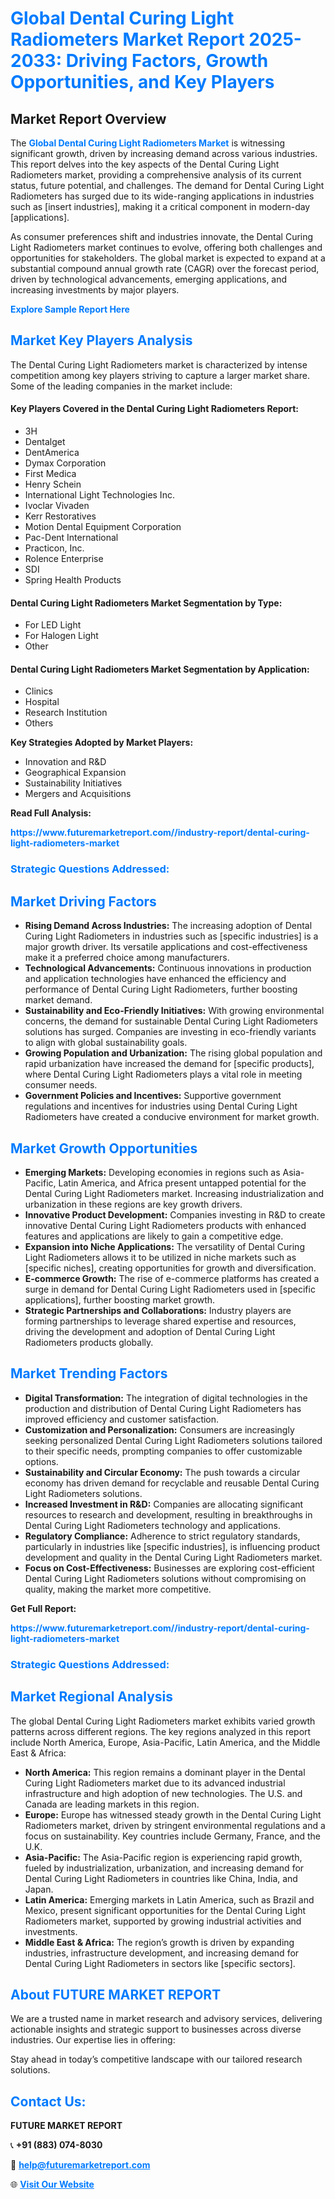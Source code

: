 <h1 style="color: #007BFF;">Global Dental Curing Light Radiometers Market Report 2025-2033: Driving Factors, Growth Opportunities, and Key Players</h1>

<section id="overview">
<h2>Market Report Overview</h2>
<p>The <a href="https://www.futuremarketreport.com//industry-report/dental-curing-light-radiometers-market" style="color: #007BFF; text-decoration: none;"><strong>Global Dental Curing Light Radiometers Market</strong></a> is witnessing significant growth, driven by increasing demand across various industries. This report delves into the key aspects of the Dental Curing Light Radiometers market, providing a comprehensive analysis of its current status, future potential, and challenges. The demand for Dental Curing Light Radiometers has surged due to its wide-ranging applications in industries such as [insert industries], making it a critical component in modern-day [applications].</p>
<p>As consumer preferences shift and industries innovate, the Dental Curing Light Radiometers market continues to evolve, offering both challenges and opportunities for stakeholders. The global market is expected to expand at a substantial compound annual growth rate (CAGR) over the forecast period, driven by technological advancements, emerging applications, and increasing investments by major players.</p>
</section>

<section id="overview">
<p><a href="https://www.futuremarketreport.com//request-sample/reportId=58606" style="color: #007BFF; text-decoration: none;"><strong>Explore Sample Report Here</strong></a></p>
</section>

<section id="key-players">
<h2 style="color: #007BFF;">Market Key Players Analysis</h2>
<p>The Dental Curing Light Radiometers market is characterized by intense competition among key players striving to capture a larger market share. Some of the leading companies in the market include:</p>
<h4>Key Players Covered in the Dental Curing Light Radiometers Report:</h4>
<ul><li>3H</li><li>Dentalget</li><li>DentAmerica</li><li>Dymax Corporation</li><li>First Medica</li><li>Henry Schein</li><li>International Light Technologies Inc.</li><li>Ivoclar Vivaden</li><li>Kerr Restoratives</li><li>Motion Dental Equipment Corporation</li><li>Pac-Dent International</li><li>Practicon, Inc.</li><li>Rolence Enterprise</li><li>SDI</li><li>Spring Health Products</li></ul>
<h4>Dental Curing Light Radiometers Market Segmentation by Type:</h4>
<ul><li>For LED Light</li><li>For Halogen Light</li><li>Other</li></ul>

<h4>Dental Curing Light Radiometers Market Segmentation by Application:</h4>
<ul><li>Clinics</li><li>Hospital</li><li>Research Institution</li><li>Others</li></ul>
<p><strong>Key Strategies Adopted by Market Players:</strong></p>
<ul>
<li>Innovation and R&D</li>
<li>Geographical Expansion</li>
<li>Sustainability Initiatives</li>
<li>Mergers and Acquisitions</li>
</ul>
</section>

<section>
<p><strong>Read Full Analysis: </strong></p><a href="https://www.futuremarketreport.com//industry-report/dental-curing-light-radiometers-market" style="color: #007BFF; text-decoration: none;"><strong>https://www.futuremarketreport.com//industry-report/dental-curing-light-radiometers-market</strong></a>
<h3 style="color: #007BFF;">Strategic Questions Addressed:</h3>
</section>

<section id="driving-factors">
<h2 style="color: #007BFF;">Market Driving Factors</h2>
<ul>
<li><strong>Rising Demand Across Industries:</strong> The increasing adoption of Dental Curing Light Radiometers in industries such as [specific industries] is a major growth driver. Its versatile applications and cost-effectiveness make it a preferred choice among manufacturers.</li>
<li><strong>Technological Advancements:</strong> Continuous innovations in production and application technologies have enhanced the efficiency and performance of Dental Curing Light Radiometers, further boosting market demand.</li>
<li><strong>Sustainability and Eco-Friendly Initiatives:</strong> With growing environmental concerns, the demand for sustainable Dental Curing Light Radiometers solutions has surged. Companies are investing in eco-friendly variants to align with global sustainability goals.</li>
<li><strong>Growing Population and Urbanization:</strong> The rising global population and rapid urbanization have increased the demand for [specific products], where Dental Curing Light Radiometers plays a vital role in meeting consumer needs.</li>
<li><strong>Government Policies and Incentives:</strong> Supportive government regulations and incentives for industries using Dental Curing Light Radiometers have created a conducive environment for market growth.</li>
</ul>
</section>

<section id="growth-opportunities">
<h2 style="color: #007BFF;">Market Growth Opportunities</h2>
<ul>
<li><strong>Emerging Markets:</strong> Developing economies in regions such as Asia-Pacific, Latin America, and Africa present untapped potential for the Dental Curing Light Radiometers market. Increasing industrialization and urbanization in these regions are key growth drivers.</li>
<li><strong>Innovative Product Development:</strong> Companies investing in R&D to create innovative Dental Curing Light Radiometers products with enhanced features and applications are likely to gain a competitive edge.</li>
<li><strong>Expansion into Niche Applications:</strong> The versatility of Dental Curing Light Radiometers allows it to be utilized in niche markets such as [specific niches], creating opportunities for growth and diversification.</li>
<li><strong>E-commerce Growth:</strong> The rise of e-commerce platforms has created a surge in demand for Dental Curing Light Radiometers used in [specific applications], further boosting market growth.</li>
<li><strong>Strategic Partnerships and Collaborations:</strong> Industry players are forming partnerships to leverage shared expertise and resources, driving the development and adoption of Dental Curing Light Radiometers products globally.</li>
</ul>
</section>

<section id="trending-factors">
<h2 style="color: #007BFF;">Market Trending Factors</h2>
<ul>
<li><strong>Digital Transformation:</strong> The integration of digital technologies in the production and distribution of Dental Curing Light Radiometers has improved efficiency and customer satisfaction.</li>
<li><strong>Customization and Personalization:</strong> Consumers are increasingly seeking personalized Dental Curing Light Radiometers solutions tailored to their specific needs, prompting companies to offer customizable options.</li>
<li><strong>Sustainability and Circular Economy:</strong> The push towards a circular economy has driven demand for recyclable and reusable Dental Curing Light Radiometers solutions.</li>
<li><strong>Increased Investment in R&D:</strong> Companies are allocating significant resources to research and development, resulting in breakthroughs in Dental Curing Light Radiometers technology and applications.</li>
<li><strong>Regulatory Compliance:</strong> Adherence to strict regulatory standards, particularly in industries like [specific industries], is influencing product development and quality in the Dental Curing Light Radiometers market.</li>
<li><strong>Focus on Cost-Effectiveness:</strong> Businesses are exploring cost-efficient Dental Curing Light Radiometers solutions without compromising on quality, making the market more competitive.</li>
</ul>
</section>

<section>
<p><strong>Get Full Report: </strong></p><a href="https://www.futuremarketreport.com//industry-report/dental-curing-light-radiometers-market" style="color: #007BFF; text-decoration: none;"><strong>https://www.futuremarketreport.com//industry-report/dental-curing-light-radiometers-market</strong></a>
<h3 style="color: #007BFF;">Strategic Questions Addressed:</h3>
</section>


<section id="regional-analysis">
<h2 style="color: #007BFF;">Market Regional Analysis</h2>
<p>The global Dental Curing Light Radiometers market exhibits varied growth patterns across different regions. The key regions analyzed in this report include North America, Europe, Asia-Pacific, Latin America, and the Middle East & Africa:</p>
<ul>
<li><strong>North America:</strong> This region remains a dominant player in the Dental Curing Light Radiometers market due to its advanced industrial infrastructure and high adoption of new technologies. The U.S. and Canada are leading markets in this region.</li>
<li><strong>Europe:</strong> Europe has witnessed steady growth in the Dental Curing Light Radiometers market, driven by stringent environmental regulations and a focus on sustainability. Key countries include Germany, France, and the U.K.</li>
<li><strong>Asia-Pacific:</strong> The Asia-Pacific region is experiencing rapid growth, fueled by industrialization, urbanization, and increasing demand for Dental Curing Light Radiometers in countries like China, India, and Japan.</li>
<li><strong>Latin America:</strong> Emerging markets in Latin America, such as Brazil and Mexico, present significant opportunities for the Dental Curing Light Radiometers market, supported by growing industrial activities and investments.</li>
<li><strong>Middle East & Africa:</strong> The region’s growth is driven by expanding industries, infrastructure development, and increasing demand for Dental Curing Light Radiometers in sectors like [specific sectors].</li>
</ul>
</section>

<footer>
<h2 style="color: #007BFF;">About FUTURE MARKET REPORT</h2>
<p>We are a trusted name in market research and advisory services, delivering actionable insights and strategic support to businesses across diverse industries. Our expertise lies in offering:</p>

<p>Stay ahead in today’s competitive landscape with our tailored research solutions.</p>

<h2 style="color: #007BFF;">Contact Us:</h2>
<p><strong>FUTURE MARKET REPORT</strong></p>
<p>📞 <strong>+91 (883) 074-8030</strong></p>
<p>📧 <strong><a href="mailto:help@futuremarketreport.com" style="color: #007BFF;">help@futuremarketreport.com</a></strong></p>
<p>🌐 <strong><a href="https://www.futuremarketreport.com/" style="color: #007BFF;">Visit Our Website</a></strong></p>
</footer>